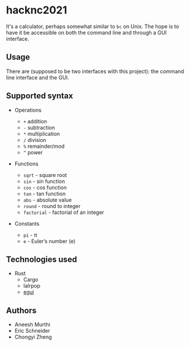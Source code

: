 # hacknc2021

It's a calculator, perhaps somewhat similar to `bc` on Unix. The hope is to have it be accessible on both the command line and through a GUI interface.


## Usage

There are (supposed to be two interfaces with this project): the command line interface and the GUI.

## Supported syntax

* Operations
  * `+` addition
  * `-` subtraction
  * `*` multiplication
  * `/` division
  * `%` remainder/mod
  * `^` power

* Functions
  * `sqrt` - square root
  * `sin` - sin function
  * `cos` - cos function
  * `tan` - tan function
  * `abs` - absolute value
  * `round` - round to integer
  * `factorial` - factorial of an integer

* Constants
  * `pi` - π
  * `e` - Euler’s number (e)

## Technologies used

* Rust
  * Cargo
  * lalrpop
  * [egui](https://github.com/emilk/egui)


## Authors

* Aneesh Murthi
* Eric Schneider
* Chongyi Zheng
